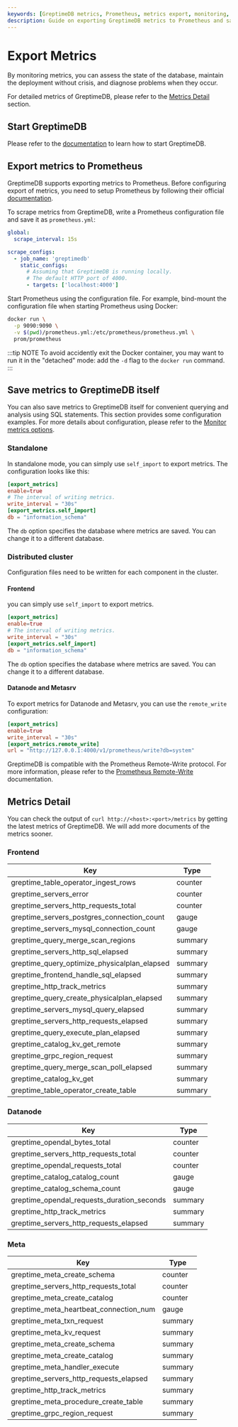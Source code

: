 ```yaml
---
keywords: [GreptimeDB metrics, Prometheus, metrics export, monitoring, configuration examples]
description: Guide on exporting GreptimeDB metrics to Prometheus and saving metrics to GreptimeDB itself. Includes configuration examples for standalone and distributed cluster modes, and details on various metrics.
---
```


# Export Metrics

By monitoring metrics, you can assess the state of the database, maintain the deployment without crisis, and diagnose problems when they occur.

For detailed metrics of GreptimeDB, please refer to the [Metrics Detail](#metrics-detail) section.

## Start GreptimeDB

Please refer to the [documentation](/getting-started/installation/overview.md) to learn how to start GreptimeDB.

## Export metrics to Prometheus

GreptimeDB supports exporting metrics to Prometheus.
Before configuring export of metrics, you need to setup Prometheus by following their official [documentation](https://prometheus.io/docs/prometheus/latest/installation/).

To scrape metrics from GreptimeDB, write a Prometheus configuration file and save it as `prometheus.yml`:

```yml
global:
  scrape_interval: 15s 

scrape_configs:
  - job_name: 'greptimedb'
    static_configs:
      # Assuming that GreptimeDB is running locally.
      # The default HTTP port of 4000.
      - targets: ['localhost:4000']
```

Start Prometheus using the configuration file.
For example, bind-mount the configuration file when starting Prometheus using Docker:

```bash
docker run \
  -p 9090:9090 \
  -v $(pwd)/prometheus.yml:/etc/prometheus/prometheus.yml \
  prom/prometheus
```

:::tip NOTE
To avoid accidently exit the Docker container, you may want to run it in the "detached" mode: add the `-d` flag to
the `docker run` command.
:::

## Save metrics to GreptimeDB itself

You can also save metrics to GreptimeDB itself for convenient querying and analysis using SQL statements.
This section provides some configuration examples.
For more details about configuration, please refer to the [Monitor metrics options](/user-guide/deployments/configuration.md#monitor-metrics-options).

### Standalone

In standalone mode, you can simply use `self_import` to export metrics.
The configuration looks like this:

```toml
[export_metrics]
enable=true
# The interval of writing metrics.
write_interval = "30s"
[export_metrics.self_import]
db = "information_schema"
```

The `db` option specifies the database where metrics are saved. You can change it to a different database.

### Distributed cluster

Configuration files need to be written for each component in the cluster.

#### Frontend

you can simply use `self_import` to export metrics.

```toml
[export_metrics]
enable=true
# The interval of writing metrics.
write_interval = "30s"
[export_metrics.self_import]
db = "information_schema"
```

The `db` option specifies the database where metrics are saved. You can change it to a different database.

#### Datanode and Metasrv

To export metrics for Datanode and Metasrv, you can use the `remote_write` configuration:

```toml
[export_metrics]
enable=true
write_interval = "30s"
[export_metrics.remote_write]
url = "http://127.0.0.1:4000/v1/prometheus/write?db=system"
```

GreptimeDB is compatible with the Prometheus Remote-Write protocol. For more information, please refer to the [Prometheus Remote-Write](/user-guide/ingest-data/for-observerbility/prometheus.md) documentation.

## Metrics Detail
You can check the output of `curl http://<host>:<port>/metrics` by getting the latest metrics of GreptimeDB. We will add more documents of the metrics sooner.

### Frontend

| Key                                          | Type    |
|----------------------------------------------|---------|
| greptime_table_operator_ingest_rows          | counter |
| greptime_servers_error                       | counter |
| greptime_servers_http_requests_total         | counter |
| greptime_servers_postgres_connection_count   | gauge   |
| greptime_servers_mysql_connection_count      | gauge   |
| greptime_query_merge_scan_regions            | summary |
| greptime_servers_http_sql_elapsed            | summary |
| greptime_query_optimize_physicalplan_elapsed | summary |
| greptime_frontend_handle_sql_elapsed         | summary |
| greptime_http_track_metrics                  | summary |
| greptime_query_create_physicalplan_elapsed   | summary |
| greptime_servers_mysql_query_elapsed         | summary |
| greptime_servers_http_requests_elapsed       | summary |
| greptime_query_execute_plan_elapsed          | summary |
| greptime_catalog_kv_get_remote               | summary |
| greptime_grpc_region_request                 | summary |
| greptime_query_merge_scan_poll_elapsed       | summary |
| greptime_catalog_kv_get                      | summary |
| greptime_table_operator_create_table         | summary |


### Datanode

| Key                                        | Type    |
|--------------------------------------------|---------|
| greptime_opendal_bytes_total               | counter |
| greptime_servers_http_requests_total       | counter |
| greptime_opendal_requests_total            | counter |
| greptime_catalog_catalog_count             | gauge   |
| greptime_catalog_schema_count              | gauge   |
| greptime_opendal_requests_duration_seconds | summary |
| greptime_http_track_metrics                | summary |
| greptime_servers_http_requests_elapsed     | summary |


### Meta

| Key                                    | Type    |
|----------------------------------------|---------|
| greptime_meta_create_schema            | counter |
| greptime_servers_http_requests_total   | counter |
| greptime_meta_create_catalog           | counter |
| greptime_meta_heartbeat_connection_num | gauge   |
| greptime_meta_txn_request              | summary |
| greptime_meta_kv_request               | summary |
| greptime_meta_create_schema            | summary |
| greptime_meta_create_catalog           | summary |
| greptime_meta_handler_execute          | summary |
| greptime_servers_http_requests_elapsed | summary |
| greptime_http_track_metrics            | summary |
| greptime_meta_procedure_create_table   | summary |
| greptime_grpc_region_request           | summary |

